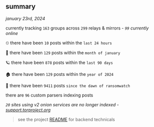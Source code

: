
## summary
_january 23rd, 2024_

currently tracking `163` groups across `299` relays & mirrors - _`99` currently online_

⏲ there have been `10` posts within the `last 24 hours`

🦈 there have been `129` posts within the `month of january`

🪐 there have been `878` posts within the `last 90 days`

🏚 there have been `129` posts within the `year of 2024`

🦕 there have been `9411` posts `since the dawn of ransomwatch`

there are `96` custom parsers indexing posts

_`20` sites using v2 onion services are no longer indexed - [support.torproject.org](https://support.torproject.org/onionservices/v2-deprecation/)_

> see the project [README](https://github.com/joshhighet/ransomwatch#ransomwatch--) for backend technicals
